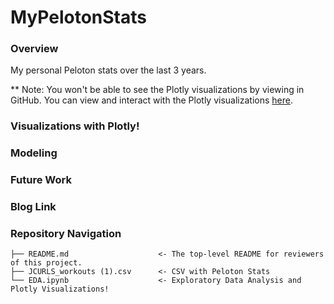 # MyPelotonStats

### Overview

My personal Peloton stats over the last 3 years. 

** Note: You won't be able to see the Plotly visualizations by viewing in GitHub. You can view and interact with the Plotly visualizations [here](https://nbviewer.org/github/JenSans/MyPelotonStats/blob/main/EDA_Plotly_Visuals.ipynb).

### Visualizations with Plotly!

### Modeling

### Future Work

### Blog Link 

### Repository Navigation

```
├── README.md                    <- The top-level README for reviewers of this project. 
├── JCURLS_workouts (1).csv      <- CSV with Peloton Stats  
└── EDA.ipynb                    <- Exploratory Data Analysis and Plotly Visualizations!             
